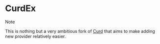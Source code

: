 # CurdEx

> [!NOTE]
> This is nothing but a very ambitious fork of [Curd](https://github.com/Wraient/curd) that aims to make adding new provider relatively easier.
